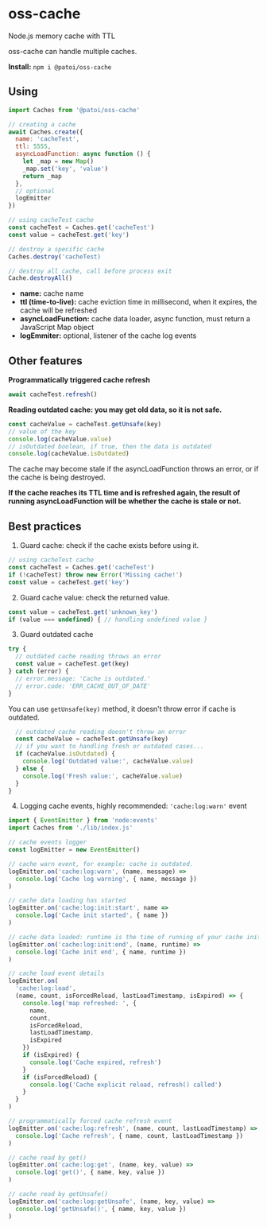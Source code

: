 # oss-cache
Node.js memory cache with TTL

oss-cache can handle multiple caches.

**Install:** `npm i @patoi/oss-cache`

## Using

```javascript
import Caches from '@patoi/oss-cache'

// creating a cache
await Caches.create({
  name: 'cacheTest',
  ttl: 5555,
  asyncLoadFunction: async function () {
    let _map = new Map()
    _map.set('key', 'value')
    return _map
  },
  // optional
  logEmitter
})

// using cacheTest cache
const cacheTest = Caches.get('cacheTest')
const value = cacheTest.get('key')

// destroy a specific cache
Caches.destroy('cacheTest)

// destroy all cache, call before process exit
Cache.destroyAll()
```

- **name:** cache name
- **ttl (time-to-live):** cache eviction time in millisecond, when it expires, the cache will be refreshed
- **asyncLoadFunction:** cache data loader, async function, must return a JavaScript Map object
- **logEmmiter:** optional, listener of the cache log events

## Other features

**Programmatically triggered cache refresh**

```javascript
await cacheTest.refresh()
```

**Reading outdated cache: you may get old data, so it is not safe.**

```javascript
const cacheValue = cacheTest.getUnsafe(key)
// value of the key
console.log(cacheValue.value)
// isOutdated boolean, if true, then the data is outdated
console.log(cacheValue.isOutdated)
```

The cache may become stale if the asyncLoadFunction throws an error, or if the cache is being destroyed.

**If the cache reaches its TTL time and is refreshed again, the result of running asyncLoadFunction will be whether the cache is stale or not.**

## Best practices

1. Guard cache: check if the cache exists before using it.

```javascript
// using cacheTest cache
const cacheTest = Caches.get('cacheTest')
if (!cacheTest) throw new Error('Missing cache!')
const value = cacheTest.get('key')
```

2. Guard cache value: check the returned value.

```javascript
const value = cacheTest.get('unknown_key')
if (value === undefined) { // handling undefined value }
```

3. Guard outdated cache

```javascript
try {
  // outdated cache reading throws an error
  const value = cacheTest.get(key)
} catch (error) {
  // error.message: 'Cache is outdated.'
  // error.code: 'ERR_CACHE_OUT_OF_DATE'
}
```

You can use `getUnsafe(key)` method, it doesn't throw error if cache is outdated.

```javascript
  // outdated cache reading doesn't throw an error
  const cacheValue = cacheTest.getUnsafe(key)
  // if you want to handling fresh or outdated cases...
  if (cacheValue.isOutdated) {
    console.log('Outdated value:', cacheValue.value)
  } else {
    console.log('Fresh value:', cacheValue.value)
  }
}
```

4. Logging cache events, highly recommended: `'cache:log:warn'` event

```javascript
import { EventEmitter } from 'node:events'
import Caches from './lib/index.js'

// cache events logger
const logEmitter = new EventEmitter()

// cache warn event, for example: cache is outdated.
logEmitter.on('cache:log:warn', (name, message) =>
  console.log('Cache log warning', { name, message })
)

// cache data loading has started
logEmitter.on('cache:log:init:start', name =>
  console.log('Cache init started', { name })
)

// cache data loaded: runtime is the time of running of your cache initialization function (asyncLoadFunction)
logEmitter.on('cache:log:init:end', (name, runtime) =>
  console.log('Cache init end', { name, runtime })
)

// cache load event details
logEmitter.on(
  'cache:log:load',
  (name, count, isForcedReload, lastLoadTimestamp, isExpired) => {
    console.log('map refreshed: ', {
      name,
      count,
      isForcedReload,
      lastLoadTimestamp,
      isExpired
    })
    if (isExpired) {
      console.log('Cache expired, refresh')
    }
    if (isForcedReload) {
      console.log('Cache explicit reload, refresh() called')
    }
  }
)

// programmatically forced cache refresh event
logEmitter.on('cache:log:refresh', (name, count, lastLoadTimestamp) =>
  console.log('Cache refresh', { name, count, lastLoadTimestamp })
)

// cache read by get()
logEmitter.on('cache:log:get', (name, key, value) =>
  console.log('get()', { name, key, value })
)

// cache read by getUnsafe()
logEmitter.on('cache:log:getUnsafe', (name, key, value) =>
  console.log('getUnsafe()', { name, key, value })
)
```